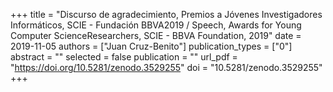 +++
title = "Discurso de agradecimiento, Premios a Jóvenes Investigadores Informáticos, SCIE - Fundación BBVA2019 / Speech, Awards for Young Computer ScienceResearchers, SCIE - BBVA Foundation, 2019"
date = 2019-11-05
authors = ["Juan Cruz-Benito"]
publication_types = ["0"]
abstract = ""
selected = false
publication = ""
url_pdf = "https://doi.org/10.5281/zenodo.3529255"
doi = "10.5281/zenodo.3529255"
+++

